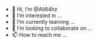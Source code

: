 - 👋 Hi, I’m @Ali64hz
- 👀 I’m interested in ...
- 🌱 I’m currently learning ...
- 💞️ I’m looking to collaborate on ...
- 📫 How to reach me ...

<!---
Ali64hz/Ali64hz is a ✨ special ✨ repository because its `README.md` (this file) appears on your GitHub profile.
You can click the Preview link to take a look at your changes.
--->

